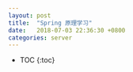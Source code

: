 ```yaml
---
layout: post
title:  "Spring 原理学习"
date:   2018-07-03 22:36:30 +0800
categories: server
---
```


* TOC
{:toc}

